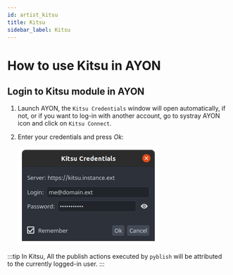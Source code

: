 ```yaml
---
id: artist_kitsu
title: Kitsu
sidebar_label: Kitsu
---
```


# How to use Kitsu in AYON

## Login to Kitsu module in AYON
1. Launch AYON, the `Kitsu Credentials` window will open automatically, if not, or if you want to log-in with another account, go to systray AYON icon and click on `Kitsu Connect`.
2. Enter your credentials and press *Ok*:

    ![kitsu-login](assets/kitsu/kitsu_credentials.png)

:::tip
In Kitsu, All the publish actions executed by `pyblish` will be attributed to the currently logged-in user.
:::